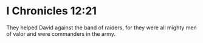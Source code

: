 # I Chronicles 12:21

They helped David against the band of raiders, for they were all mighty men of valor and were commanders in the army.
